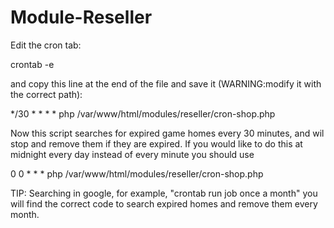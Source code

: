 # Module-Reseller

Edit the cron tab:

crontab -e

and copy this line at the end of the file and save it (WARNING:modify it with the correct path):

*/30 * * * * php /var/www/html/modules/reseller/cron-shop.php

Now this script searches for expired game homes every 30 minutes, and wil stop and remove them if they are expired.
If you would like to do this at midnight every day instead of every minute you should use

0 0 * * * php /var/www/html/modules/reseller/cron-shop.php

TIP: Searching in google, for example, "crontab run job once a month" you will find the correct code to search expired homes and remove them every month.
